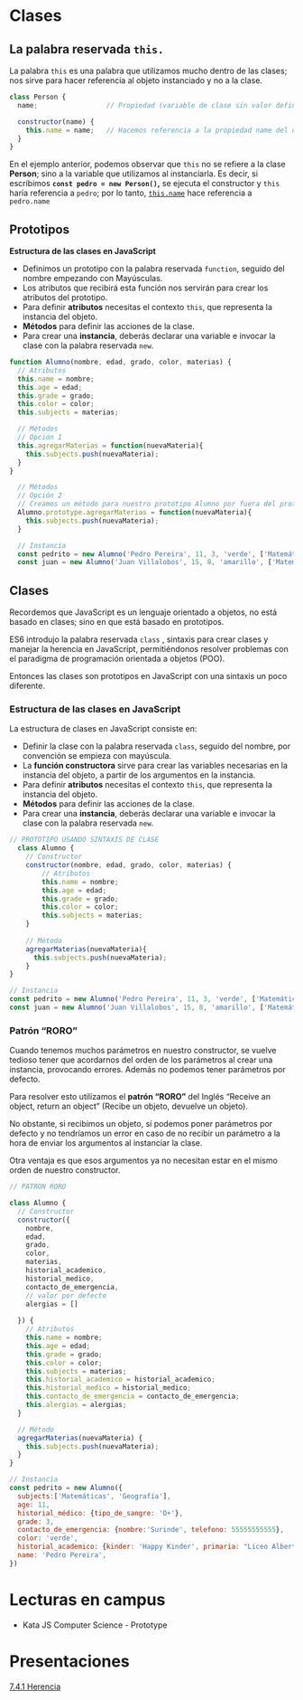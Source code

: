 # Clases

## La palabra reservada `this.`

La palabra `this` es una palabra que utilizamos mucho dentro de las clases; nos sirve para hacer referencia al objeto instanciado y no a la clase.

```jsx
class Person {
  name;                 // Propiedad (variable de clase sin valor definido)

  constructor(name) {
    this.name = name;   // Hacemos referencia a la propiedad name del objeto instanciado
  }
}
```

En el ejemplo anterior, podemos observar que `this` no se refiere a la clase **Person**; sino a la variable que utilizamos al instanciarla. Es decir, si escribimos **`const pedro = new Person()`,** se ejecuta el constructor y `this` haría referencia a `pedro`; por lo tanto, [`this.name`](http://this.name) hace referencia a `pedro.name`

## Prototipos

**Estructura de las clases en JavaScript**

- Definimos un prototipo con la palabra reservada `function`, seguido del nombre empezando con Mayúsculas.
- Los atributos que recibirá esta función nos servirán para crear los atributos del prototipo.
- Para definir **atributos** necesitas el contexto `this`, que representa la instancia del objeto.
- **Métodos** para definir las acciones de la clase.
- Para crear una **instancia**, deberás declarar una variable e invocar la clase con la palabra reservada `new`.

```jsx
function Alumno(nombre, edad, grado, color, materias) {
  // Atributos
  this.name = nombre;
  this.age = edad;
  this.grade = grado;
  this.color = color;
  this.subjects = materias;

  // Métodos
  // Opción 1
  this.agregarMaterias = function(nuevaMateria){
    this.subjects.push(nuevaMateria);
  }
}

  // Métodos
  // Opción 2
  // Creamos un método para nuestro prototipo Alumno por fuera del prototipo, utilizando proptotype
  Alumno.prototype.agregarMaterias = function(nuevaMateria){
    this.subjects.push(nuevaMateria);
  }

  // Instancia
  const pedrito = new Alumno('Pedro Pereira', 11, 3, 'verde', ['Matemáticas', 'Geografía'])
  const juan = new Alumno('Juan Villalobos', 15, 8, 'amarillo', ['Matemáticas', 'Geografía', 'Algebra'])
```

## Clases

Recordemos que JavaScript es un lenguaje orientado a objetos, no está basado en clases; sino en que está basado en prototipos.

ES6 introdujo la palabra reservada `class` , sintaxis para crear clases y manejar la herencia en JavaScript, permitiéndonos resolver problemas con el paradigma de programación orientada a objetos (POO).

Entonces las clases son prototipos en JavaScript con una sintaxis un poco diferente.

### **Estructura de las clases en JavaScript**

La estructura de clases en JavaScript consiste en:

- Definir la clase con la palabra reservada `class`, seguido del nombre, por convención se empieza con mayúscula.
- La **función constructora** sirve para crear las variables necesarias en la instancia del objeto, a partir de los argumentos en la instancia.
- Para definir **atributos** necesitas el contexto `this`, que representa la instancia del objeto.
- **Métodos** para definir las acciones de la clase.
- Para crear una **instancia**, deberás declarar una variable e invocar la clase con la palabra reservada `new`.

```jsx
// PROTOTIPO USANDO SINTAXIS DE CLASE 
  class Alumno {
    // Constructor
    constructor(nombre, edad, grado, color, materias) {
        // Atributos
        this.name = nombre;
        this.age = edad;
        this.grade = grado;
        this.color = color;
        this.subjects = materias;
    }
    
    // Método
    agregarMaterias(nuevaMateria){
      this.subjects.push(nuevaMateria);
    }
}

// Instancia
const pedrito = new Alumno('Pedro Pereira', 11, 3, 'verde', ['Matemáticas', 'Geografía'])
const juan = new Alumno('Juan Villalobos', 15, 8, 'amarillo', ['Matemáticas', 'Geografía', 'Algebra'])
```

### Patrón **“RORO”**

Cuando tenemos muchos parámetros en nuestro constructor, se vuelve tedioso tener que acordarnos del orden de los parámetros al crear una instancia, provocando errores. Además no podemos tener parámetros por defecto.

Para resolver esto utilizamos el **patrón “RORO”** del Inglés “Receive an object, return an object” (Recibe un objeto, devuelve un objeto).

No obstante, si recibimos un objeto, sí podemos poner parámetros por defecto y no tendríamos un error en caso de no recibir un parámetro a la hora de enviar los argumentos al instanciar la clase.

Otra ventaja es que esos argumentos ya no necesitan estar en el mismo orden de nuestro constructor.

```jsx
// PATRON RORO

class Alumno {
  // Constructor
  constructor({ 
    nombre, 
    edad, 
    grado, 
    color, 
    materias,
    historial_academico, 
    historial_medico, 
    contacto_de_emergencia,
    // valor por defecto
    alergias = []
  
  }) {
    // Atributos
    this.name = nombre;
    this.age = edad;
    this.grade = grado;
    this.color = color;
    this.subjects = materias;
    this.historial_academico = historial_academico;
    this.historial_medico = historial_medico;
    this.contacto_de_emergencia = contacto_de_emergencia;
    this.alergias = alergias;
  }

  // Método
  agregarMaterias(nuevaMateria) {
    this.subjects.push(nuevaMateria);
  }
}

// Instancia
const pedrito = new Alumno({
  subjects:['Matemáticas', 'Geografía'],
  age: 11, 
  historial_médico: {tipo_de_sangre: 'O+'},
  grade: 3, 
  contacto_de_emergencia: {nombre:'Surinde', telefono: 55555555555},
  color: 'verde', 
  historial_academico: {kinder: 'Happy Kinder', primaria: "Liceo Albert"},
  name: 'Pedro Pereira', 
})
```

# Lecturas en campus

- Kata JS Computer Science - Prototype

# Presentaciones


[7.4.1 Herencia](https://docs.google.com/presentation/d/1EWb4Fkc2d6MS_o9sGOMrSH7MLT8ahNPO0wrZiiRlo_I/edit?usp=sharing)